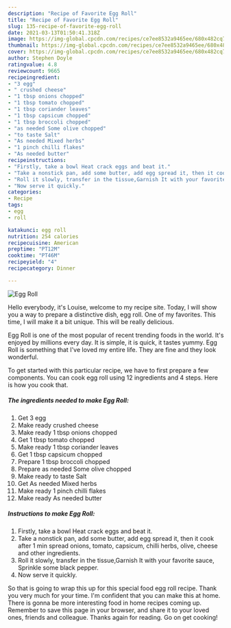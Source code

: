 ```yaml
---
description: "Recipe of Favorite Egg Roll"
title: "Recipe of Favorite Egg Roll"
slug: 135-recipe-of-favorite-egg-roll
date: 2021-03-13T01:50:41.318Z
image: https://img-global.cpcdn.com/recipes/ce7ee8532a9465ee/680x482cq70/egg-roll-recipe-main-photo.jpg
thumbnail: https://img-global.cpcdn.com/recipes/ce7ee8532a9465ee/680x482cq70/egg-roll-recipe-main-photo.jpg
cover: https://img-global.cpcdn.com/recipes/ce7ee8532a9465ee/680x482cq70/egg-roll-recipe-main-photo.jpg
author: Stephen Doyle
ratingvalue: 4.8
reviewcount: 9665
recipeingredient:
- "3 egg"
- " crushed cheese"
- "1 tbsp onions chopped"
- "1 tbsp tomato chopped"
- "1 tbsp coriander leaves"
- "1 tbsp capsicum chopped"
- "1 tbsp broccoli chopped"
- "as needed Some olive chopped"
- "to taste Salt"
- "As needed Mixed herbs"
- "1 pinch chilli flakes"
- "As needed butter"
recipeinstructions:
- "Firstly, take a bowl Heat crack eggs and beat it."
- "Take a nonstick pan, add some butter, add egg spread it, then it cook after 1 min spread onions, tomato, capsicum, chilli herbs, olive, cheese and other ingredients."
- "Roll it slowly, transfer in the tissue,Garnish It with your favorite sauce, Sprinkle some black pepper."
- "Now serve it quickly."
categories:
- Recipe
tags:
- egg
- roll

katakunci: egg roll 
nutrition: 254 calories
recipecuisine: American
preptime: "PT12M"
cooktime: "PT46M"
recipeyield: "4"
recipecategory: Dinner

---
```



![Egg Roll](https://img-global.cpcdn.com/recipes/ce7ee8532a9465ee/680x482cq70/egg-roll-recipe-main-photo.jpg)

Hello everybody, it's Louise, welcome to my recipe site. Today, I will show you a way to prepare a distinctive dish, egg roll. One of my favorites. This time, I will make it a bit unique. This will be really delicious.



Egg Roll is one of the most popular of recent trending foods in the world. It's enjoyed by millions every day. It is simple, it is quick, it tastes yummy. Egg Roll is something that I've loved my entire life. They are fine and they look wonderful.


To get started with this particular recipe, we have to first prepare a few components. You can cook egg roll using 12 ingredients and 4 steps. Here is how you cook that.

<!--inarticleads1-->

##### The ingredients needed to make Egg Roll:

1. Get 3 egg
1. Make ready  crushed cheese
1. Make ready 1 tbsp onions chopped
1. Get 1 tbsp tomato chopped
1. Make ready 1 tbsp coriander leaves
1. Get 1 tbsp capsicum chopped
1. Prepare 1 tbsp broccoli chopped
1. Prepare as needed Some olive chopped
1. Make ready to taste Salt
1. Get As needed Mixed herbs
1. Make ready 1 pinch chilli flakes
1. Make ready As needed butter




<!--inarticleads2-->

##### Instructions to make Egg Roll:

1. Firstly, take a bowl Heat crack eggs and beat it.
1. Take a nonstick pan, add some butter, add egg spread it, then it cook after 1 min spread onions, tomato, capsicum, chilli herbs, olive, cheese and other ingredients.
1. Roll it slowly, transfer in the tissue,Garnish It with your favorite sauce, Sprinkle some black pepper.
1. Now serve it quickly.




So that is going to wrap this up for this special food egg roll recipe. Thank you very much for your time. I'm confident that you can make this at home. There is gonna be more interesting food in home recipes coming up. Remember to save this page in your browser, and share it to your loved ones, friends and colleague. Thanks again for reading. Go on get cooking!
